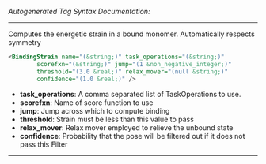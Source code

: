 <!-- THIS IS AN AUTOGENERATED FILE: Don't edit it directly, instead change the schema definition in the code itself. -->

_Autogenerated Tag Syntax Documentation:_

---
Computes the energetic strain in a bound monomer. Automatically respects symmetry

```xml
<BindingStrain name="(&string;)" task_operations="(&string;)"
        scorefxn="(&string;)" jump="(1 &non_negative_integer;)"
        threshold="(3.0 &real;)" relax_mover="(null &string;)"
        confidence="(1.0 &real;)" />
```

-   **task_operations**: A comma separated list of TaskOperations to use.
-   **scorefxn**: Name of score function to use
-   **jump**: Jump across which to compute binding
-   **threshold**: Strain must be less than this value to pass
-   **relax_mover**: Relax mover employed to relieve the unbound state
-   **confidence**: Probability that the pose will be filtered out if it does not pass this Filter

---
